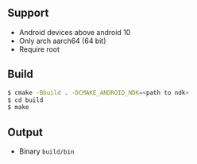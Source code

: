 ## Support

- Android devices above android 10
- Only arch aarch64 (64 bit)
- Require root

## Build

```bash
$ cmake -Bbuild . -DCMAKE_ANDROID_NDK=<path to ndk>
$ cd build
$ make
```

## Output

- Binary `build/bin`

